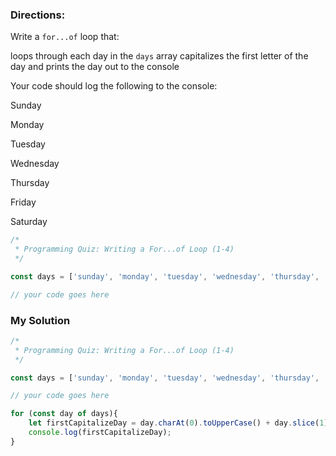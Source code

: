 ### Directions:
Write a `for...of` loop that:

loops through each day in the `days` array
capitalizes the first letter of the day
and prints the day out to the console

Your code should log the following to the console:

Sunday

Monday

Tuesday

Wednesday

Thursday

Friday

Saturday

```javascript
/*
 * Programming Quiz: Writing a For...of Loop (1-4)
 */

const days = ['sunday', 'monday', 'tuesday', 'wednesday', 'thursday', 'friday', 'saturday'];

// your code goes here
```

### My Solution

```javascript
/*
 * Programming Quiz: Writing a For...of Loop (1-4)
 */

const days = ['sunday', 'monday', 'tuesday', 'wednesday', 'thursday', 'friday', 'saturday'];

// your code goes here

for (const day of days){
    let firstCapitalizeDay = day.charAt(0).toUpperCase() + day.slice(1);
    console.log(firstCapitalizeDay);
}



```